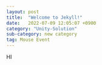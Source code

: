```yaml
---
layout: post
title:  "Welcome to Jekyll!"
date:   2022-07-09 12:05:07 +0900
category: "Unity-Solution"
sub-category: new category
tag: Mouse Event
---
```


HI
